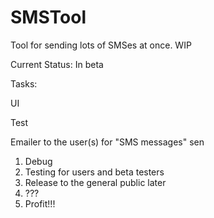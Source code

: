 # SMSTool
Tool for sending lots of SMSes at once. WIP

Current Status: In beta 

Tasks: <p/>
UI <p/>
Test <p/>
Emailer to the user(s) for "SMS messages" sen

1. Debug
2. Testing for users and beta testers
3. Release to the general public later
4. ???
5. Profit!!!


